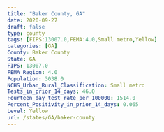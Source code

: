 ```yaml
---
title: "Baker County, GA"
date: 2020-09-27
draft: false
type: county
tags: [FIPS:13007.0,FEMA:4.0,Small metro,Yellow]
categories: [GA]
County: Baker County
State: GA
FIPS: 13007.0
FEMA_Region: 4.0
Population: 3038.0
NCHS_Urban_Rural_Classification: Small metro
Tests_in_prior_14_days: 46.0
Fourteen_day_test_rate_per_100000: 1514.0
Percent_Positivity_in_prior_14_days: 0.065
Level: Yellow
url: /states/GA/baker-county
---
```



